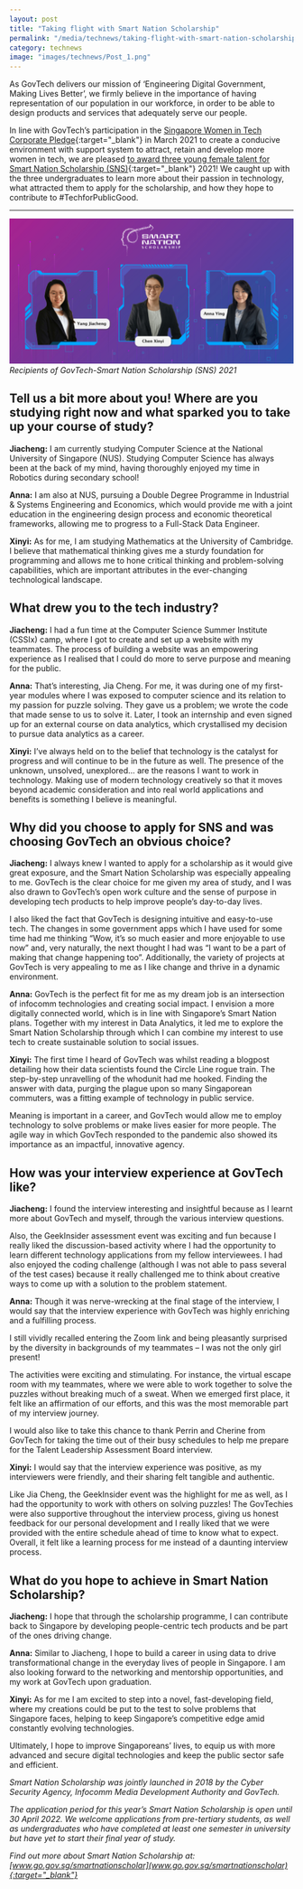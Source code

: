 ```yaml
---
layout: post
title: "Taking flight with Smart Nation Scholarship"
permalink: "/media/technews/taking-flight-with-smart-nation-scholarship"
category: technews
image: "images/technews/Post_1.png"
---
```

As GovTech delivers our mission of ‘Engineering Digital Government, Making Lives Better’, we firmly believe in the importance of having representation of our population in our workforce, in order to be able to design products and services that adequately serve our people. 

In line with GovTech’s participation in the [Singapore Women in Tech Corporate Pledge](https://sgtech.org.sg/SGTECH/Web/Initiatives/SG-Women-in-Tech-Company-Pledge/SG-Women-in-Tech-Company-Pledge.aspx){:target="_blank"} in March 2021 to create a conducive environment with support system to attract, retain and develop more women in tech, we are pleased [to award three young female talent for Smart Nation Scholarship (SNS)](https://www.imda.gov.sg/news-and-events/Media-Room/Media-Releases/2021/Smart-Nation-Scholarship-2021-Welcomes-Most-Number-of-Female-Recipients-since-Inception){:target="_blank"} 2021! We caught up with the three undergraduates to learn more about their passion in technology, what attracted them to apply for the scholarship, and how they hope to contribute to #TechforPublicGood. 

---

![Recipients of GovTech-Smart Nation Scholarship (SNS) 2021](/images/technews/SNS_TechNews_Artwork.jpg)*Recipients of GovTech-Smart Nation Scholarship (SNS) 2021*

## Tell us a bit more about you! Where are you studying right now and what sparked you to take up your course of study?

**Jiacheng:** I am currently studying Computer Science at the National University of Singapore (NUS). Studying Computer Science has always been at the back of my mind, having thoroughly enjoyed my time in Robotics during secondary school!

**Anna:** I am also at NUS, pursuing a Double Degree Programme in Industrial & Systems Engineering and Economics, which would provide me with a joint education in the engineering design process and economic theoretical frameworks, allowing me to progress to a Full-Stack Data Engineer.

**Xinyi:** As for me, I am studying Mathematics at the University of Cambridge. I believe that mathematical thinking gives me a sturdy foundation for programming and allows me to hone critical thinking and problem-solving capabilities, which are important attributes in the ever-changing technological landscape. 

## What drew you to the tech industry? 

**Jiacheng:** I had a fun time at the Computer Science Summer Institute (CSSIx) camp, where I got to create and set up a website with my teammates. The process of building a website was an empowering experience as I realised that I could do more to serve purpose and meaning for the public.

**Anna:** That’s interesting, Jia Cheng. For me, it was during one of my first-year modules where I was exposed to computer science and its relation to my passion for puzzle solving. They gave us a problem; we wrote the code that made sense to us to solve it. Later, I took an internship and even signed up for an external course on data analytics, which crystallised my decision to pursue data analytics as a career. 

**Xinyi:** I’ve always held on to the belief that technology is the catalyst for progress and will continue to be in the future as well. The presence of the unknown, unsolved, unexplored… are the reasons I want to work in technology. Making use of modern technology creatively so that it moves beyond academic consideration and into real world applications and benefits is something I believe is meaningful.

## Why did you choose to apply for SNS and was choosing GovTech an obvious choice?

**Jiacheng:** I always knew I wanted to apply for a scholarship as it would give great exposure, and the Smart Nation Scholarship was especially appealing to me. GovTech is the clear choice for me given my area of study, and I was also drawn to GovTech’s open work culture and the sense of purpose in developing tech products to help improve people’s day-to-day lives.

I also liked the fact that GovTech is designing intuitive and easy-to-use tech. The changes in some government apps which I have used for some time had me thinking “Wow, it’s so much easier and more enjoyable to use now” and, very naturally, the next thought I had was “I want to be a part of making that change happening too”. Additionally, the variety of projects at GovTech is very appealing to me as I like change and thrive in a dynamic environment. 

**Anna:** GovTech is the perfect fit for me as my dream job is an intersection of infocomm technologies and creating social impact. I envision a more digitally connected world, which is in line with Singapore’s Smart Nation plans. Together with my interest in Data Analytics, it led me to explore the Smart Nation Scholarship through which I can combine my interest to use tech to create sustainable solution to social issues.

**Xinyi:** The first time I heard of GovTech was whilst reading a blogpost detailing how their data scientists found the Circle Line rogue train. The step-by-step unravelling of the whodunit had me hooked. Finding the answer with data, purging the plague upon so many Singaporean commuters, was a fitting example of technology in public service.

Meaning is important in a career, and GovTech would allow me to employ technology to solve problems or make lives easier for more people. The agile way in which GovTech responded to the pandemic also showed its importance as an impactful, innovative agency.

## How was your interview experience at GovTech like? 

**Jiacheng:** I found the interview interesting and insightful because as I learnt more about GovTech and myself, through the various interview questions. 

Also, the GeekInsider assessment event was exciting and fun because I really liked the discussion-based activity where I had the opportunity to learn different technology applications from my fellow interviewees. I had also enjoyed the coding challenge (although I was not able to pass several of the test cases) because it really challenged me to think about creative ways to come up with a solution to the problem statement. 

**Anna:** Though it was nerve-wrecking at the final stage of the interview, I would say that the interview experience with GovTech was highly enriching and a fulfilling process. 

I still vividly recalled entering the Zoom link and being pleasantly surprised by the diversity in backgrounds of my teammates – I was not the only girl present!

The activities were exciting and stimulating. For instance, the virtual escape room with my teammates, where we were able to work together to solve the puzzles without breaking much of a sweat. When we emerged first place, it felt like an affirmation of our efforts, and this was the most memorable part of my interview journey. 

I would also like to take this chance to thank Perrin and Cherine from GovTech for taking the time out of their busy schedules to help me prepare for the Talent Leadership Assessment Board interview.

**Xinyi:** I would say that the interview experience was positive, as my interviewers were friendly, and their sharing felt tangible and authentic. 

Like Jia Cheng, the GeekInsider event was the highlight for me as well, as I had the opportunity to work with others on solving puzzles! The GovTechies were also supportive throughout the interview process, giving us honest feedback for our personal development and I really liked that we were provided with the entire schedule ahead of time to know what to expect. Overall, it felt like a learning process for me instead of a daunting interview process.

## What do you hope to achieve in Smart Nation Scholarship?

**Jiacheng:** I hope that through the scholarship programme, I can contribute back to Singapore by developing people-centric tech products and be part of the ones driving change. 

**Anna:** Similar to Jiacheng, I hope to build a career in using data to drive transformational change in the everyday lives of people in Singapore. I am also looking forward to the networking and mentorship opportunities, and my work at GovTech upon graduation.

**Xinyi:** As for me I am excited to step into a novel, fast-developing field, where my creations could be put to the test to solve problems that Singapore faces, helping to keep Singapore’s competitive edge amid constantly evolving technologies. 

Ultimately, I hope to improve Singaporeans’ lives, to equip us with more advanced and secure digital technologies and keep the public sector safe and efficient.

*Smart Nation Scholarship was jointly launched in 2018 by the Cyber Security Agency, Infocomm Media Development Authority and GovTech.*

*The application period for this year’s Smart Nation Scholarship is open until 30 April 2022. We welcome applications from pre-tertiary students, as well as undergraduates who have completed at least one semester in university but have yet to start their final year of study.*

*Find out more about Smart Nation Scholarship at: [www.go.gov.sg/smartnationscholar](www.go.gov.sg/smartnationscholar){:target="_blank"}*

